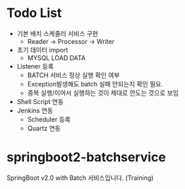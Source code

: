 # Todo List
- 기본 배치 스케줄러 서비스 구현
  - Reader -> Processor -> Writer
- 초기 데이터 import
  - MYSQL LOAD DATA
- Listener 등록
  - BATCH 서비스 정상 실행 확인 여부
  - Exception발생해도 batch 실패 안되는지 확인 필요.
  - 중복 실행/이어서 실행하는 것이 제대로 안도는 것으로 보임
- Shell Script 연동
- Jenkins 연동
  - Scheduler 등록
  - Quartz 연동


# springboot2-batchservice
SpringBoot v2.0 with Batch 서비스입니다. (Training)

